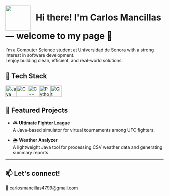<h1>
  <img src="https://media3.giphy.com/media/v1.Y2lkPTc5MGI3NjExMDRtcm5mbHgzdjRpc2YyemQ3bjhubWtxZnR1ZHgybmx4OGlrZTRoYyZlcD12MV9pbnRlcm5hbF9naWZfYnlfaWQmY3Q9cw/5eLDrEaRGHegx2FeF2/giphy.gif" width="80" style="vertical-align: middle; margin-right: 10px;" />
  Hi there! I'm <strong>Carlos Mancillas</strong> — welcome to my page 👋
</h1>

I'm a Computer Science student at Universidad de Sonora with a strong interest in software development.  
I enjoy building clean, efficient, and real-world solutions.

## 🧰 Tech Stack
<p align="left">
<a href="https://www.oracle.com/java/" target="_blank" rel="noreferrer"><img src="https://raw.githubusercontent.com/danielcranney/readme-generator/main/public/icons/skills/java-colored.svg" width="36" height="36" alt="Java" title="Java"/></a><a href="https://docs.microsoft.com/en-us/cpp/?view=msvc-170" target="_blank" rel="noreferrer"><img src="https://raw.githubusercontent.com/danielcranney/readme-generator/main/public/icons/skills/c-colored.svg" width="36" height="36" alt="C" title="C"/></a><a href="https://docs.microsoft.com/en-us/cpp/?view=msvc-170" target="_blank" rel="noreferrer"><img src="https://raw.githubusercontent.com/danielcranney/readme-generator/main/public/icons/skills/cplusplus-colored.svg" width="36" height="36" alt="C++" title="C++"/></a><a href="https://www.python.org/" target="_blank" rel="noreferrer"><img src="https://raw.githubusercontent.com/danielcranney/readme-generator/main/public/icons/skills/python-colored.svg" width="36" height="36" alt="Python" title="Python"/></a><a href="https://git-scm.com/" target="_blank" rel="noreferrer"><img src="https://raw.githubusercontent.com/danielcranney/readme-generator/main/public/icons/skills/git-colored.svg" width="36" height="36" alt="Git" title="Git"/></a>
</p>

## 🚧 Featured Projects

- 🎮 **Ultimate Fighter League**  
  A Java-based simulator for virtual tournaments among UFC fighters.

- 🌦️ **Weather Analyzer**  
  A lightweight Java tool for processing CSV weather data and generating summary reports.

---

## 📫 Let's connect!

📩 [carlosmancillas4799@gmail.com](mailto:carlosmancillas4799@gmail.com)





<!--
**CMancillas/CMancillas** is a ✨ _special_ ✨ repository because its `README.md` (this file) appears on your GitHub profile.

Here are some ideas to get you started:

- 🔭 I’m currently working on ...
- 🌱 I’m currently learning ...
- 👯 I’m looking to collaborate on ...
- 🤔 I’m looking for help with ...
- 💬 Ask me about ...
- 📫 How to reach me: ...
- 😄 Pronouns: ...
- ⚡ Fun fact: ...
-->


[def]: https://github-readme-stats.vercel.app/api/top-langs/?username=CMancillas&layout=compact
